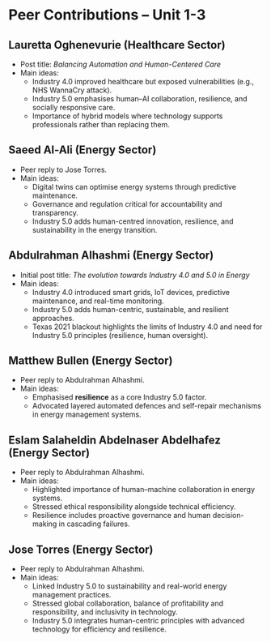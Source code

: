# Peer Contributions – Unit 1-3

## Lauretta Oghenevurie (Healthcare Sector)
- Post title: *Balancing Automation and Human-Centered Care*  
- Main ideas:  
  - Industry 4.0 improved healthcare but exposed vulnerabilities (e.g., NHS WannaCry attack).  
  - Industry 5.0 emphasises human–AI collaboration, resilience, and socially responsive care.  
  - Importance of hybrid models where technology supports professionals rather than replacing them.  

## Saeed Al-Ali (Energy Sector)
- Peer reply to Jose Torres.  
- Main ideas:  
  - Digital twins can optimise energy systems through predictive maintenance.  
  - Governance and regulation critical for accountability and transparency.  
  - Industry 5.0 adds human-centred innovation, resilience, and sustainability in the energy transition.  

## Abdulrahman Alhashmi (Energy Sector)
- Initial post title: *The evolution towards Industry 4.0 and 5.0 in Energy*  
- Main ideas:  
  - Industry 4.0 introduced smart grids, IoT devices, predictive maintenance, and real-time monitoring.  
  - Industry 5.0 adds human-centric, sustainable, and resilient approaches.  
  - Texas 2021 blackout highlights the limits of Industry 4.0 and need for Industry 5.0 principles (resilience, human oversight).  

## Matthew Bullen (Energy Sector)
- Peer reply to Abdulrahman Alhashmi.  
- Main ideas:  
  - Emphasised **resilience** as a core Industry 5.0 factor.  
  - Advocated layered automated defences and self-repair mechanisms in energy management systems.  

## Eslam Salaheldin Abdelnaser Abdelhafez (Energy Sector)
- Peer reply to Abdulrahman Alhashmi.  
- Main ideas:  
  - Highlighted importance of human–machine collaboration in energy systems.  
  - Stressed ethical responsibility alongside technical efficiency.  
  - Resilience includes proactive governance and human decision-making in cascading failures.  

## Jose Torres (Energy Sector)
- Peer reply to Abdulrahman Alhashmi.  
- Main ideas:  
  - Linked Industry 5.0 to sustainability and real-world energy management practices.  
  - Stressed global collaboration, balance of profitability and responsibility, and inclusivity in technology.  
  - Industry 5.0 integrates human-centric principles with advanced technology for efficiency and resilience.
